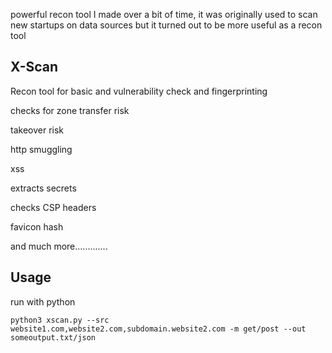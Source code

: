powerful recon tool I made over a bit of time, it was originally used to scan new startups on data sources but it turned out to be more useful as a recon tool

## X-Scan

Recon tool for basic and vulnerability check and fingerprinting

checks for zone transfer risk

takeover risk

http smuggling

xss

extracts secrets

checks CSP headers

favicon hash


and much more.............



## Usage

run with python

``python3 xscan.py --src website1.com,website2.com,subdomain.website2.com -m get/post --out someoutput.txt/json``
